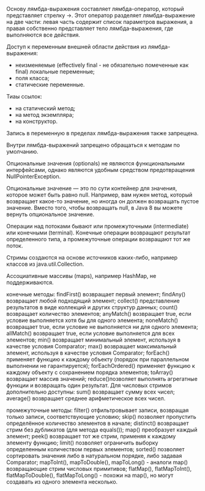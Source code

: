 Основу лямбда-выражения составляет лямбда-оператор, который представляет стрелку ->. 
Этот оператор разделяет лямбда-выражение на две части: левая часть содержит список параметров выражения, 
а правая собственно представляет тело лямбда-выражения, где выполняются все действия.

Доступ к переменным внешней области действия из лямбда-выражения:

- неизменяемые (effectively final - не обязательно помеченные как final) локальные переменные;
- поля класса;
- статические переменные.

Тиаы ссылок:
- на статический метод;
- на метод экземпляра;
- на конструктор.

Запись в переменную в пределах лямбда-выражения также запрещена.

Внутри лямбда-выражений запрещено обращаться к методам по умолчанию.

Опциональные значения (optionals) не являются функциональными интерфейсами, однако являются удобным средством предотвращения 
NullPointerException.

Опциональные значение — это по сути контейнер для значения, которое может быть равно null. 
Например, вам нужен метод, который возвращает какое-то значение, но иногда он должен возвращать пустое значение. 
Вместо того, чтобы возвращать null, в Java 8 вы можете вернуть опциональное значение.

Операции над потоками бывают или промежуточными (intermediate) или конечными (terminal). 
Конечные операции возвращают результат определенного типа, а промежуточные операции возвращают тот же поток.

Стримы создаются на основе источников каких-либо, например классов из java.util.Collection.

Ассоциативные массивы (maps), например HashMap, не поддерживаются.

конечные методы:
findFirst() возвращает первый элемент;
findAny() возвращает любой подходящий элемент;
collect() представление результатов в виде коллекций и других структур данных;
count() возвращает количество элементов;
anyMatch() возвращает true, если условие выполняется хотя бы для одного элемента;
noneMatch() возвращает true, если условие не выполняется ни для одного элемента;
allMatch() возвращает true, если условие выполняется для всех элементов;
min() возвращает минимальный элемент, используя в качестве условия Comparator;
max() возвращает максимальный элемент, используя в качестве условия Comparator;
forEach() применяет функцию к каждому объекту (порядок при параллельном выполнении не гарантируется);
forEachOrdered() применяет функцию к каждому объекту с сохранением порядка элементов;
toArray() возвращает массив значений;
reduce()позволяет выполнять агрегатные функции и возвращать один результат.
Для числовых стримов дополнительно доступны:
sum() возвращает сумму всех чисел;
average() возвращает среднее арифметическое всех чисел.


промежуточные методы:
filter() отфильтровывает записи, возвращая только записи, соответствующие условию;
skip() позволяет пропустить определённое количество элементов в начале;
distinct() возвращает стрим без дубликатов (для метода equals());
map() преобразует каждый элемент;
peek() возвращает тот же стрим, применяя к каждому элементу функцию;
limit() позволяет ограничить выборку определенным количеством первых элементов;
sorted() позволяет сортировать значения либо в натуральном порядке, либо задавая Comparator;
mapToInt(), mapToDouble(), mapToLong() - аналоги map() возвращающие стрим числовых примитивов;
flatMap(), flatMapToInt(), flatMapToDouble(), flatMapToLong() - похожи на map(), но могут создавать из одного элемента несколько.



